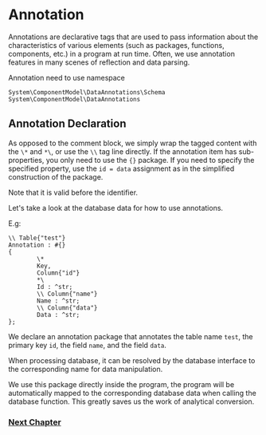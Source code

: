 # Annotation
Annotations are declarative tags that are used to pass information about the characteristics of various elements (such as packages, functions, components, etc.) in a program at run time.
Often, we use annotation features in many scenes of reflection and data parsing.

Annotation need to use namespace
```
System\ComponentModel\DataAnnotations\Schema
System\ComponentModel\DataAnnotations
```
## Annotation Declaration
As opposed to the comment block, we simply wrap the tagged content with the `\*` and `*\`, or use the `\\` tag line directly.
If the annotation item has sub-properties, you only need to use the `{}` package. If you need to specify the specified property, use the `id = data` assignment as in the simplified construction of the package.

Note that it is valid before the identifier.

Let's take a look at the database data for how to use annotations.

E.g:
```
\\ Table{"test"}
Annotation : #{}
{
        \*
        Key,
        Column{"id"}
        *\
        Id : ^str;
        \\ Column{"name"}
        Name : ^str;
        \\ Column{"data"}
        Data : ^str;
};
```
We declare an annotation package that annotates the table name `test`, the primary key `id`, the field `name`, and the field `data`.

When processing database, it can be resolved by the database interface to the corresponding name for data manipulation.

We use this package directly inside the program, the program will be automatically mapped to the corresponding database data when calling the database function.
This greatly saves us the work of analytical conversion.

### [Next Chapter](linq.md)